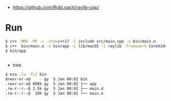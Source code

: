 - https://github.com/RobLoach/raylib-cpp/

# Run

```bash
$ c++ -MMD -MP -c -std=c++17 -I include src/main.cpp -o bin/main.o
$ c++  bin/main.o -o bin/app -L lib/macOS -l raylib -framework CoreVideo -framework IOKit -framework Cocoa -framework GLUT -framework OpenGL
$ bin/app
  
```


- tree

```bash
$ eza -la -TL2 bin
drwxr-xr-x@    - gy  5 Jan 00:02 bin
.rwxr-xr-x@ 898k gy  5 Jan 00:02 ├── app
.rw-r--r--@ 3.5k gy  5 Jan 00:02 ├── main.d
.rw-r--r--@  10k gy  5 Jan 00:02 └── main.o

```
